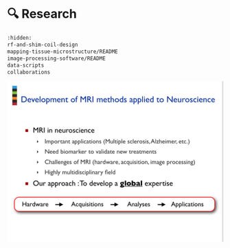 # 🔍  Research

```{toctree}
:hidden:
rf-and-shim-coil-design
mapping-tissue-microstructure/README
image-processing-software/README
data-scripts
collaborations
```

<div class="pdf-container r4-3">
  <object data="../_static/_media/neuropolyslides.pdf" type="application/pdf">
    <!-- fallback: -->
    <a href="../_static/_media/neuropolyslides.pdf"><img src="../_static/_media/neuropolyslides.png" type="image/png" /></a>
  </object>
</div>
